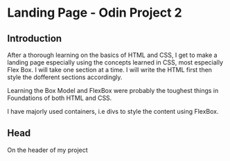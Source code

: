 # Landing Page - Odin Project 2

## Introduction

After a thorough learning on the basics of HTML and CSS, I get to make a landing page especially using the concepts learned in CSS, most especially Flex Box. I will take one section at a time. I will write the HTML first then style the dofferent sections accordingly.

Learning the Box Model and FlexBox were probably the toughest things in Foundations of both HTML and CSS.

I have majorly used containers, i.e divs to style the content using FlexBox.

## Head

On the header of my project